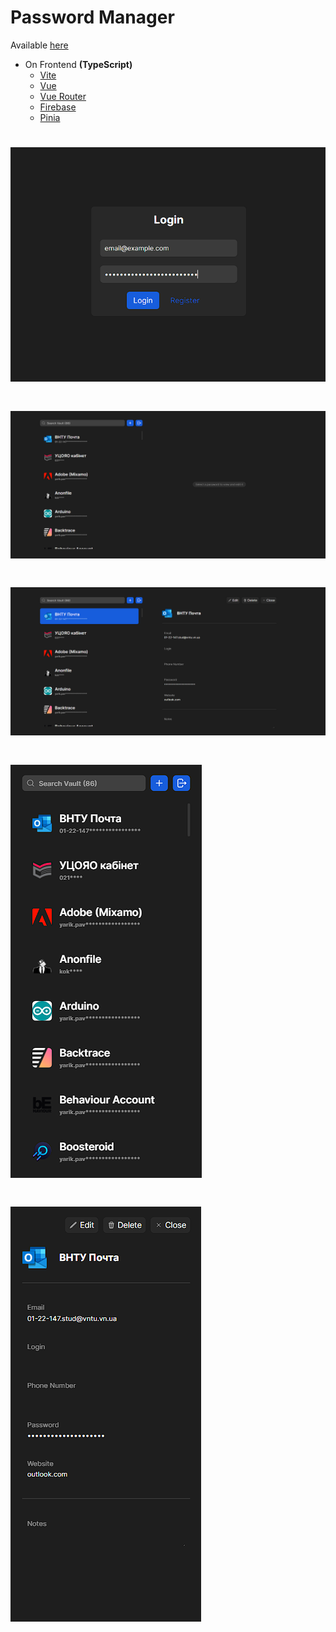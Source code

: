 # Password Manager

Available [here](https://password-mngr.web.app)

- On Frontend **(TypeScript)**
  - [Vite](https://vitejs.dev)
  - [Vue](https://vuejs.org)
  - [Vue Router](https://router.vuejs.org)
  - [Firebase](https://firebase.google.com)
  - [Pinia](https://pinia.vuejs.org)

# ![Auth](screenshots/auth.png)

# ![Home No Select](screenshots/homeNoSelect.png)

# ![Home Select](screenshots/homeSelect.png)

# ![Mobile Home No Select](screenshots/mobileHomeNoSelect.png)

# ![Mobile Home Select](screenshots/mobileHomeSelect.png)
